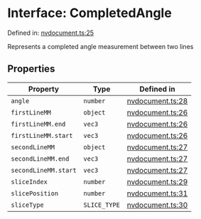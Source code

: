 # Interface: CompletedAngle

Defined in: [nvdocument.ts:25](https://github.com/thewtex/niivue/blob/main/packages/niivue/src/nvdocument.ts#L25)

Represents a completed angle measurement between two lines

## Properties

| Property                                   | Type         | Defined in                                                                                            |
| ------------------------------------------ | ------------ | ----------------------------------------------------------------------------------------------------- |
| <a id="angle"></a> `angle`                 | `number`     | [nvdocument.ts:28](https://github.com/thewtex/niivue/blob/main/packages/niivue/src/nvdocument.ts#L28) |
| <a id="firstlinemm"></a> `firstLineMM`     | `object`     | [nvdocument.ts:26](https://github.com/thewtex/niivue/blob/main/packages/niivue/src/nvdocument.ts#L26) |
| `firstLineMM.end`                          | `vec3`       | [nvdocument.ts:26](https://github.com/thewtex/niivue/blob/main/packages/niivue/src/nvdocument.ts#L26) |
| `firstLineMM.start`                        | `vec3`       | [nvdocument.ts:26](https://github.com/thewtex/niivue/blob/main/packages/niivue/src/nvdocument.ts#L26) |
| <a id="secondlinemm"></a> `secondLineMM`   | `object`     | [nvdocument.ts:27](https://github.com/thewtex/niivue/blob/main/packages/niivue/src/nvdocument.ts#L27) |
| `secondLineMM.end`                         | `vec3`       | [nvdocument.ts:27](https://github.com/thewtex/niivue/blob/main/packages/niivue/src/nvdocument.ts#L27) |
| `secondLineMM.start`                       | `vec3`       | [nvdocument.ts:27](https://github.com/thewtex/niivue/blob/main/packages/niivue/src/nvdocument.ts#L27) |
| <a id="sliceindex"></a> `sliceIndex`       | `number`     | [nvdocument.ts:29](https://github.com/thewtex/niivue/blob/main/packages/niivue/src/nvdocument.ts#L29) |
| <a id="sliceposition"></a> `slicePosition` | `number`     | [nvdocument.ts:31](https://github.com/thewtex/niivue/blob/main/packages/niivue/src/nvdocument.ts#L31) |
| <a id="slicetype"></a> `sliceType`         | `SLICE_TYPE` | [nvdocument.ts:30](https://github.com/thewtex/niivue/blob/main/packages/niivue/src/nvdocument.ts#L30) |
